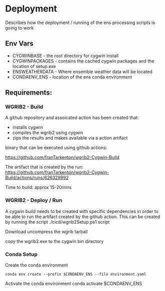 # Deployment

Describes how the deployment / running of the ens processing scripts is going to work

## Env Vars

* CYGWINBASE     - the root directory for cygwin install
* CYGWINPACKAGES - contains the cached cygwin packages and the location of setup.exe
* ENSWEATHERDATA - Where ensemble weather data will be located
* CONDAENV_ENS   - location of the ens conda environment

## Requirements:

### WGRIB2 - Build

A github repository and assoicated action has been created that:
* installs cygwin 
* compiles the wgrib2 using cygwin
* zips the results and makes available via a action artifact

binary that can be executed using github actions:

https://github.com/franTarkenton/wgrib2-Cygwin-Build

The artifact that is created by the run:
https://github.com/franTarkenton/wgrib2-Cygwin-Build/actions/runs/626329992

Time to build: approx 15-20mins

### WGRIB2 - Deploy / Run

A cygwin build needs to be created with specific dependencies in order to be able
to run the artifact created by the github action.  This can be created by running
the script ./cicd/wgrib2Setup.ps1 script

Download uncompress the wgrib tarball

copy the wgrib2.exe to the cygwin bin directory

### Conda Setup

Create the conda environment
```
conda env create --prefix $CONDAENV_ENS --file environment.yaml
```

Activate the conda environment
conda activate $CONDAENV_ENS




